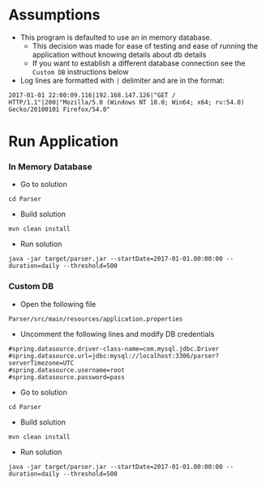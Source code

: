 # Assumptions
* This program is defaulted to use an in memory database. 
    * This decision was made for ease of testing and ease of running the application without knowing details about db details 
    * If you want to establish a different database connection see the `Custom DB` instructions below
* Log lines are formatted with `|` delimiter and are in the format:
```
2017-01-01 22:00:09.116|192.168.147.126|"GET / HTTP/1.1"|200|"Mozilla/5.0 (Windows NT 10.0; Win64; x64; rv:54.0) Gecko/20100101 Firefox/54.0"
```

# Run Application

### In Memory Database
* Go to solution
```
cd Parser
```
* Build solution
```
mvn clean install
```
* Run solution
```
java -jar target/parser.jar --startDate=2017-01-01.00:00:00 --duration=daily --threshold=500
```


### Custom DB
* Open the following file
```
Parser/src/main/resources/application.properties
```
* Uncomment the following lines and modify DB credentials
```
#spring.datasource.driver-class-name=com.mysql.jdbc.Driver
#spring.datasource.url=jdbc:mysql://localhost:3306/parser?serverTimezone=UTC
#spring.datasource.username=root
#spring.datasource.password=pass
```
* Go to solution
```
cd Parser
```
* Build solution
```
mvn clean install
```
* Run solution
```
java -jar target/parser.jar --startDate=2017-01-01.00:00:00 --duration=daily --threshold=500
```